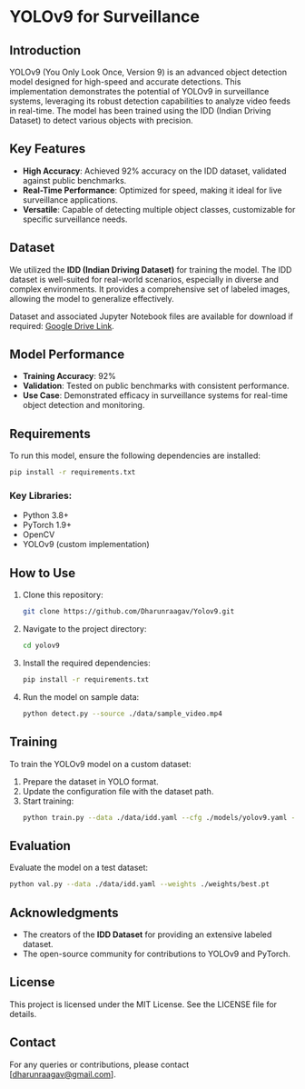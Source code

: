 # YOLOv9 for Surveillance

## Introduction
YOLOv9 (You Only Look Once, Version 9) is an advanced object detection model designed for high-speed and accurate detections. This implementation demonstrates the potential of YOLOv9 in surveillance systems, leveraging its robust detection capabilities to analyze video feeds in real-time. The model has been trained using the IDD (Indian Driving Dataset) to detect various objects with precision.

## Key Features
- **High Accuracy**: Achieved 92% accuracy on the IDD dataset, validated against public benchmarks.
- **Real-Time Performance**: Optimized for speed, making it ideal for live surveillance applications.
- **Versatile**: Capable of detecting multiple object classes, customizable for specific surveillance needs.

## Dataset
We utilized the **IDD (Indian Driving Dataset)** for training the model. The IDD dataset is well-suited for real-world scenarios, especially in diverse and complex environments. It provides a comprehensive set of labeled images, allowing the model to generalize effectively.

Dataset and associated Jupyter Notebook files are available for download if required: [Google Drive Link](https://drive.google.com/drive/folders/1S-OHaFSG8WHfYZhGESi3G4b32KD7DC-4?usp=sharing).

## Model Performance
- **Training Accuracy**: 92%
- **Validation**: Tested on public benchmarks with consistent performance.
- **Use Case**: Demonstrated efficacy in surveillance systems for real-time object detection and monitoring.

## Requirements
To run this model, ensure the following dependencies are installed:

```bash
pip install -r requirements.txt
```

### Key Libraries:
- Python 3.8+
- PyTorch 1.9+
- OpenCV
- YOLOv9 (custom implementation)

## How to Use
1. Clone this repository:
   ```bash
   git clone https://github.com/Dharunraagav/Yolov9.git
   ```
2. Navigate to the project directory:
   ```bash
   cd yolov9
   ```
3. Install the required dependencies:
   ```bash
   pip install -r requirements.txt
   ```
4. Run the model on sample data:
   ```bash
   python detect.py --source ./data/sample_video.mp4
   ```

## Training
To train the YOLOv9 model on a custom dataset:
1. Prepare the dataset in YOLO format.
2. Update the configuration file with the dataset path.
3. Start training:
   ```bash
   python train.py --data ./data/idd.yaml --cfg ./models/yolov9.yaml --epochs 100
   ```

## Evaluation
Evaluate the model on a test dataset:
```bash
python val.py --data ./data/idd.yaml --weights ./weights/best.pt
```

## Acknowledgments
- The creators of the **IDD Dataset** for providing an extensive labeled dataset.
- The open-source community for contributions to YOLOv9 and PyTorch.

## License
This project is licensed under the MIT License. See the LICENSE file for details.

## Contact
For any queries or contributions, please contact [dharunraagav@gmail.com].

